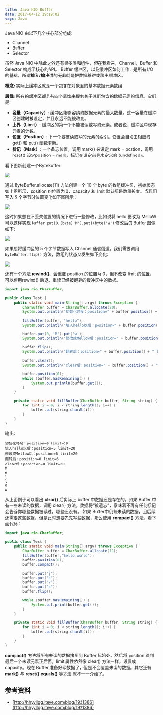 ```yaml
---
title: Java NIO Buffer
date: 2017-04-12 19:19:02
tags: Java
---
```


Java NIO 由以下几个核心部分组成:

* Channel
* Buffer
* Selector

虽然 Java NIO 中除此之外还有很多类和组件，但在我看来，Channel，Buffer 和 Selector 构成了核心的API。 
Buffer 缓冲区，以及缓冲区如何工作，是所有 I/O 的基础。所谓**输入/输出**讲的无非就是把数据移进或移出缓冲区。<!--more-->

**概念:** 实际上缓冲区就是一个包含在对象里的基本数据元素数组

**属性:** 所有的缓冲区都具有四个属性来提供关于其所包含的数据元素的信息，它们是:

* **容量（Capacity）**: 缓冲区能够容纳的数据元素的最大数量。这一容量在缓冲区创建时被设定，并且永远不能被改变。
* **上界（Limit）**: 缓冲区的第一个不能被读或写的元素。或者说，缓冲区中现存元素的计数。
* **位置（Position）**: 下一个要被读或写的元素的索引。位置会自动由相应的 get() 和 put() 函数更新。
* **标记（Mark）**: 一个备忘位置。调用 mark() 来设定 mark = postion，调用 reset() 设定position = mark，标记在设定前是未定义的 (undefined)。

看下图新创建一个ByteBuffer:

![](/img/java/nio-buffer-1.png)

通过 ByteBuffer.allocate(11) 方法创建一个 10 个 byte 的数组缓冲区，初始状态如上图所示，position 的位置为 0，capacity 和 limit 默认都是数组长度。当我们写入 5 个字节时位置变化如下图所示：

![](/img/java/nio-buffer-2.png)



这时如果想在不丢失位置的情况下进行一些修改，比如说将 hello 更改为 MelloW 
可以这样实现 `buffer.put(0,(byte)'M').put((byte)'w')` 修改后的 Buffer 图像如下:

![](/img/java/nio-buffer-3.png)

如果想将缓冲区的 5 个字节数据写入 Channel 通信信道，我们需要调用 `byteBuffer.flip()` 方法，数组的状态又发生如下变化:

![](/img/java/nio-buffer-4.png)

还有一个方法 **rewind()**，会重置 position 的位置为 0，但不改变 limit 的位置，可以使用rewind() 后退，重读已经被翻转的缓冲区中的数据。

```java
import java.nio.CharBuffer;

public class Test {
    public static void main(String[] argv) throws Exception {
        CharBuffer buffer = CharBuffer.allocate(20);
        System.out.println("初始化时候：position=" + buffer.position() + " limit=" + buffer.limit());

        fillBuffer(buffer, "hello");
        System.out.println("填入hello以后：position=" + buffer.position() + " limit=" + buffer.limit());

        buffer.put(0, 'M').put('w');
        System.out.println("修改成Mellow后：position=" + buffer.position() + " limit=" + buffer.limit());

        buffer.flip();
        System.out.println("翻转后：position=" + buffer.position() + " limit=" + buffer.limit());

        buffer.clear();
        System.out.println("clear后：position=" + buffer.position() + " limit=" + buffer.limit());

        buffer.position(0);
        while (buffer.hasRemaining()) {
            System.out.println(buffer.get());
        }
    }

    private static void fillBuffer(CharBuffer buffer, String string) {
        for (int i = 0; i < string.length(); i++) {
            buffer.put(string.charAt(i));
        }
    }
}
```

输出:

```
初始化时候：position=0 limit=20
填入hello以后：position=5 limit=20
修改成Mellow后：position=6 limit=20
翻转后：position=0 limit=6
clear后：position=0 limit=20
M
e
l
l
o
w
```

从上面例子可以看出 **clear()** 后实际上 buffer 中数据还是存在的。如果 Buffer 中有一些未读的数据，调用 clear() 方法，数据将“被遗忘”，意味着不再有任何标记会告诉你哪些数据被读过，哪些还没有。 
如果 Buffer中仍有未读的数据，且后续还需要这些数据，但是此时想要先先写些数据，那么使用 **compact()** 方法，看下面代码：

```java
import java.nio.CharBuffer;

public class Test {
    public static void main(String[] argv) throws Exception {
        CharBuffer buffer = CharBuffer.allocate(11);
        fillBuffer(buffer,"hello world");
        buffer.position(6);
        buffer.compact();

        buffer.put("j");
        buffer.put("a");
        buffer.put("v");
        buffer.put("a");
        buffer.flip();

        while (buffer.hasRemaining()) {
            System.out.print(buffer.get());
        }
    }

    private static void fillBuffer(CharBuffer buffer, String string) {
        for (int i = 0; i < string.length(); i++) {
            buffer.put(string.charAt(i));
        }
    }
}
```

**compact()** 方法将所有未读的数据拷贝到 Buffer 起始处。然后将 position 设到最后一个未读元素正后面。limit 属性依然像 clear() 方法一样，设置成 capacity。现在 Buffer 准备好写数据了，但是不会覆盖未读的数据。其它还有 **mark()** 与 **reset()** **equals()** 等方法 就不一一介绍了。 

## 参考资料

* [http://hhyyllgg.iteye.com/blog/1921386](http://hhyyllgg.iteye.com/blog/1921386)

